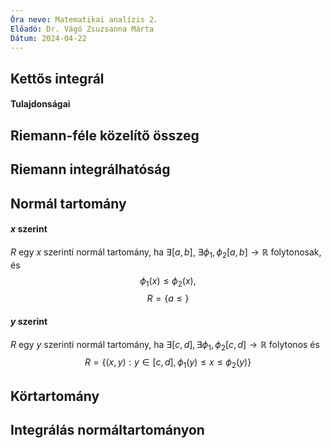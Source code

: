 ```yaml
---
Óra neve: Matematikai analízis 2.
Előadó: Dr. Vágó Zsuzsanna Márta
Dátum: 2024-04-22
---
```

## Kettős integrál
#### Tulajdonságai
## Riemann-féle közelítő összeg
## Riemann integrálhatóság
## Normál tartomány
#### $x$ szerint
$R$ egy $x$ szerinti normál tartomány, ha $\exists[a,b]$, $\exists\phi_1,\phi_2[a,b]\to\mathbb{R}$ folytonosak, és
$$\phi_1(x)\leq\phi_2(x),$$
$$R=\{a\leq\}$$
#### $y$ szerint
$R$ egy $y$ szerinti normál tartomány, ha
$\exists[c,d],\exists\phi_1,\phi_2[c,d]\to\mathbb{R}$ folytonos és
$$R=\{(x,y):y\in[c,d], \phi_1(y)\leq x\leq\phi_2(y)\}$$
## Körtartomány
## Integrálás normáltartományon
